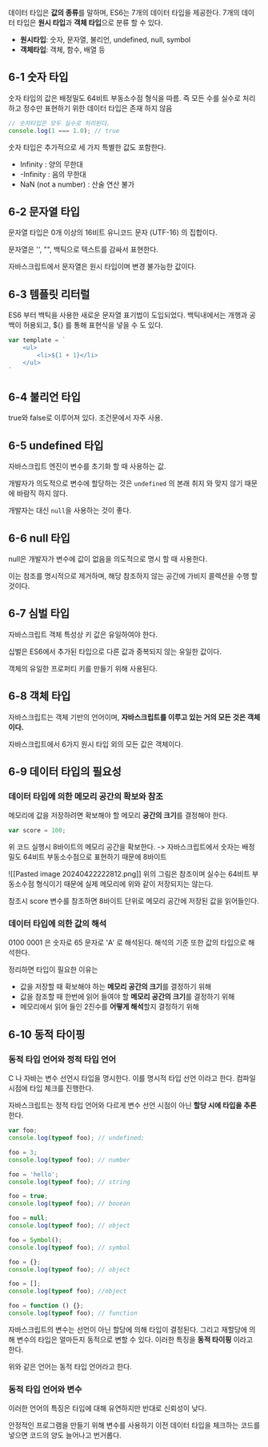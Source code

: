데이터 타입은 **값의 종류**를 말하며, ES6는 7개의 데이터 타입을 제공한다.
7개의 데이터 타입은 **원시 타입**과 **객체 타입**으로 분류 할 수 있다.

- **원시타입**: 숫자, 문자열, 불리언, undefined, null, symbol
- **객체타입**: 객체, 함수, 배열 등
## **6-1 숫자 타입**  

숫자 타입의 값은 배정밀도 64비트 부동소수점 형식을 따름. 즉 모든 수를 실수로 처리하고 정수만 표현하기 위한 데이터 타입은 존재 하지 않음

```javascript
// 숫자타입은 모두 실수로 처리된다.
console.log(1 === 1.0); // true 
```

숫자 타입은 추가적으로 세 가지 특별한 값도 포함한다.

- Infinity : 양의 무한대
- -Infinity : 음의 무한대
- NaN (not a number) : 산술 연산 불가

## **6-2 문자열 타입**  

문자열 타입은 0개 이상의 16비트 유니코드 문자 (UTF-16) 의 집합이다.

문자열은 '', "", 백틱으로 텍스트를 감싸서 표현한다.

자바스크립트에서 문자열은 원시 타입이며 변경 불가능한 값이다.
## **6-3 템플릿 리터럴**  

ES6 부터 백틱을 사용한 새로운 문자열 표기법이 도입되었다.
백틱내에서는 개행과 공백이 허용되고, ${} 를 통해 표현식을 넣을 수 도 있다.

```javascript
var template = `
	<ul>
		<li>${1 + 1}</li>
	</ul>
`
```
## **6-4 불리언 타입**  

true와 false로 이루어져 있다. 조건문에서 자주 사용.
## **6-5 undefined 타입**  

자바스크립트 엔진이 변수를 초기화 할 때 사용하는 값. 

개발자가 의도적으로 변수에 할당하는 것은 `undefined` 의 본래 취지 와 맞지 않기 때문에 바람직 하지 않다. 

개발자는 대신 `null`을 사용하는 것이 좋다.

## **6-6 null 타입**  

null은 개발자가 변수에 값이 없음을 의도적으로 명시 할 때 사용한다.

이는 참조를 명시적으로 제거하며, 해당 참조하지 않는 공간에 가비지 콜렉션을 수행 할 것이다.
## **6-7 심벌 타입**  

자바스크립트 객체 특성상 키 값은 유일하여야 한다.

십벌은 ES6에서 추가된 타입으로 다른 값과 중복되지 않는 유일한 값이다. 

객체의 유일한 프로퍼티 키를 만들기 위해 사용된다.
## **6-8 객체 타입**  

자바스크립트는 객체 기반의 언어이며, **자바스크립트를 이루고 있는 거의 모든 것은 객체이다.**

자바스크립트에서 6가지 원시 타입 외의 모든 값은 객체이다.
## **6-9 데이터 타입의 필요성**  
### **데이터 타입에 의한 메모리 공간의 확보와 참조**  

메모리에 값을 저장하려면 확보해야 할 메모리 **공간의 크기**를 결정해야 한다.

```javascript
var score = 100;
```

위 코드 실행시 8바이트의 메모리 공간을 확보한다.
-> 자바스크립트에서 숫자는 배정밀도 64비트 부동소수점으로 표현하기 때문에 8바이트

![[Pasted image 20240422222812.png]]
위의 그림은 참조이며 실수는 64비트 부동소수점 형식이기 때문에 실제 메모리에 위와 같이 저장되지는 않는다.

참조시 score 변수를 참조하면 8바이트 단위로 메모리 공간에 저장된 값을 읽어들인다.

### **데이터 타입에 의한 값의 해석**  

0100 0001 은 숫자로 65 문자로 'A' 로 해석된다. 해석의 기준 또한 값의 타입으로 해석한다.

정리하면 타입이 필요한 이유는

- 값을 저장할 때 확보해야 하는 **메모리 공간의 크기**를 결정하기 위해
- 값을 참조할 때 한번에 읽어 들여야 할 **메모리 공간의 크기**를 결정하기 위해
- 메모리에서 읽어 들인 2진수를 **어떻게 해석**할지 결정하기 위해

## **6-10 동적 타이핑**  
### **동적 타입 언어와 정적 타입 언어**  

C 나 자바는 변수 선언시 타입을 명시한다. 이를 명시적 타입 선언 이라고 한다. 컴파일 시점에 타입 체크를 진행한다.

자바스크립트는 정적 타입 언어와 다르게 변수 선언 시점이 아닌 **할당 시에 타입을 추론**한다.

```javascript
var foo;
console.log(typeof foo); // undefined;

foo = 3;
console.log(typeof foo); // number

foo = 'hello';
console.log(typeof foo); // string

foo = true;
console.log(typeof foo); // booean

foo = null;
console.log(typeof foo); // object

foo = Symbol();
console.log(typeof foo); // symbol

foo = {};
console.log(typeof foo); // object

foo = [];
console.log(typeof foo); //object

foo = function () {};
console.log(typeof foo); // function
```

자바스크립트의 변수는 선언이 아닌 할당에 의해 타입이 결정된다. 그리고 재할당에 의해 변수의 타입은 얼마든지 동적으로 변할 수 있다. 이러한 특징을 **동적 타이핑** 이라고 한다.

위와 같은 언어는 동적 타입 언어라고 한다.
### **동적 타입 언어와 변수**

이러한 언어의 특징은 타입에 대해 유연하지만 반대로 신뢰성이 낮다. 

안정적인 프로그램을 만들기 위해 변수를 사용하기 이전 데이터 타입을 체크하는 코드를 넣으면 코드의 양도 늘어나고 번거롭다.